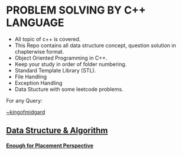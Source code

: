 <h1>PROBLEM SOLVING BY C++ LANGUAGE</h1>
<ul>
  <li>All topic of c++ is covered.</li>
  <li>This Repo contains all data structure concept, question solution in chapterwise format.</li>
  <li>Object Oriented Programming in C++.</li>
  <li>Keep your study in order of folder numbering.</li>
  <li>Standard Template Library (STL).</li>
  <li>File Handling</li>
  <li>Exception Handling</li>
  <li>Data Stucture with some leetcode problems.</li>
</ul>
<level for id="contact">For any Query:</level>
<a href="https://www.instagram.com/king_of_midgard_/" id="contact">

~kingofmidgard<br>
<h2>Data Structure & Algorithm</h2>
<h4>Enough for Placement Perspective</h4>

